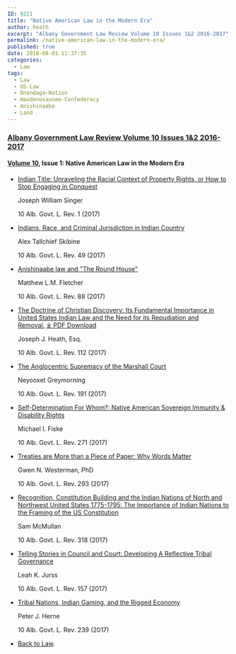 ```yaml
---
ID: 9221
title: "Native American Law in the Modern Era"
author: heath
excerpt: "Albany Government Law Review Volume 10 Issues 1&2 2016-2017"
permalink: /native-american-law-in-the-modern-era/
published: true
date: 2018-08-01 11:37:35
categories:
  - Law
tags:
  - Law
  - US-Law
  - Onondaga-Nation
  - Haudenosaunee-Confederacy
  - Anishinaabe
  - Land
---
```

### [Albany Government Law Review Volume 10 Issues 1&2 2016-2017](http://www.albanygovernmentlawreview.org/archives/Pages/default.aspx)

#### [Volume 10](http://www.albanygovernmentlawreview.org/archives/Pages/default.aspx), Issue 1: Native American Law in the Modern Era

*   [Indian Title: Unraveling the Racial Context of Property Rights, or How to Stop Engaging in Conquest](http://www.albanygovernmentlawreview.org/archives/pages/article-information.aspx?volume=10&issue=1&page=1)

    Joseph William Singer

    10 Alb. Govt. L. Rev. 1 (2017)

*   [Indians, Race, and Criminal Jurisdiction in Indian Country](http://www.albanygovernmentlawreview.org/archives/pages/article-information.aspx?volume=10&issue=1&page=49)

    Alex Tallchief Skibine

    10 Alb. Govt. L. Rev. 49 (2017)

*   [Anishinaabe law and "The Round House"](http://www.albanygovernmentlawreview.org/archives/pages/article-information.aspx?volume=10&issue=1&page=88)

    Matthew L.M. Fletcher

    10 Alb. Govt. L. Rev. 88 (2017)

*   [The Doctrine of Christian Discovery: Its Fundamental Importance in United States Indian Law and the Need for its Repudiation and Removal.](http://www.albanygovernmentlawreview.org/archives/pages/article-information.aspx?volume=10&issue=1&page=112) [⤓ PDF Download](/assets/pdfs/Joe-Heath-THE-DOCTRINE-OF-CHRISTIAN-DISCOVERY-ITS-FUNDAMENTAL-IMPORTANCE-IN-UNITED-STATES-INDIAN-LAW-AND-THE-NEED-FOR-ITS-REPUDIATION-AND-REMOVAL.pdf)

    Joseph J. Heath, Esq.

    10 Alb. Govt. L. Rev. 112 (2017)

*   [The Anglocentric Supremacy of the Marshall Court](http://www.albanygovernmentlawreview.org/archives/pages/article-information.aspx?volume=10&issue=1&page=191)

    Neyooxet Greymorning

    10 Alb. Govt. L. Rev. 191 (2017)

*   [Self-Determination For Whom?: Native American Sovereign Immunity & Disability Rights](http://www.albanygovernmentlawreview.org/archives/pages/article-information.aspx?volume=10&issue=1&page=271)

    Michael I. Fiske

    10 Alb. Govt. L. Rev. 271 (2017)

*   [Treaties are More than a Piece of Paper: Why Words Matter](http://www.albanygovernmentlawreview.org/archives/pages/article-information.aspx?volume=10&issue=1&page=293)

    Gwen N. Westerman, PhD

    10 Alb. Govt. L. Rev. 293 (2017)

*   [Recognition, Constitution Building and the Indian Nations of North and Northwest United States 1775-1795: The Importance of Indian Nations to the Framing of the US Constitution](http://www.albanygovernmentlawreview.org/archives/pages/article-information.aspx?volume=10&issue=1&page=318)

    Sam McMullan

    10 Alb. Govt. L. Rev. 318 (2017)

*   [Telling Stories in Council and Court: Developing A Reflective Tribal Governance](http://www.albanygovernmentlawreview.org/archives/pages/article-information.aspx?volume=10&issue=1&page=157)

    Leah K. Jurss

    10 Alb. Govt. L. Rev. 157 (2017)

*   [Tribal Nations, Indian Gaming, and the Rigged Economy](http://www.albanygovernmentlawreview.org/archives/pages/article-information.aspx?volume=10&issue=1&page=239)

    Peter J. Herne

    10 Alb. Govt. L. Rev. 239 (2017)

  - [Back to Law](/law/).
